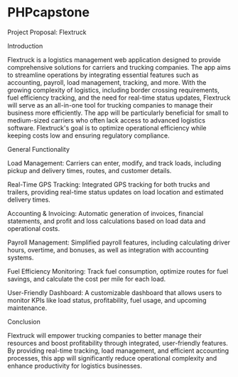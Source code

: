 # PHPcapstone
Project Proposal: Flextruck 

Introduction 

Flextruck is a logistics management web application designed to provide comprehensive solutions for carriers and trucking companies. The app aims to streamline operations by integrating essential features such as accounting, payroll, load management, tracking, and more. With the growing complexity of logistics, including border crossing requirements, fuel efficiency tracking, and the need for real-time status updates, Flextruck will serve as an all-in-one tool for trucking companies to manage their business more efficiently. The app will be particularly beneficial for small to medium-sized carriers who often lack access to advanced logistics software. Flextruck's goal is to optimize operational efficiency while keeping costs low and ensuring regulatory compliance. 

General Functionality 

Load Management: 
Carriers can enter, modify, and track loads, including pickup and delivery times, routes, and customer details. 

Real-Time GPS Tracking: 
Integrated GPS tracking for both trucks and trailers, providing real-time status updates on load location and estimated delivery times. 

Accounting & Invoicing: 
Automatic generation of invoices, financial statements, and profit and loss calculations based on load data and operational costs. 

Payroll Management: 
Simplified payroll features, including calculating driver hours, overtime, and bonuses, as well as integration with accounting systems. 

Fuel Efficiency Monitoring: 
Track fuel consumption, optimize routes for fuel savings, and calculate the cost per mile for each load. 

User-Friendly Dashboard: 
A customizable dashboard that allows users to monitor KPIs like load status, profitability, fuel usage, and upcoming maintenance. 

Conclusion 

Flextruck will empower trucking companies to better manage their resources and boost profitability through integrated, user-friendly features. By providing real-time tracking, load management, and efficient accounting processes, this app will significantly reduce operational complexity and enhance productivity for logistics businesses. 

 
